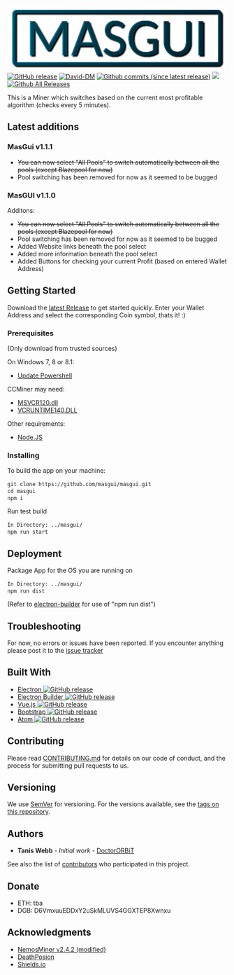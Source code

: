 <div style="text-align:center"><img src="img/header.png" /></div

[![GitHub release](https://img.shields.io/github/release/masgui/masgui.svg?style=flat-square)](https://github.com/masgui/masgui/releases/latest)
[![David-DM](https://david-dm.org/masgui/masgui.svg?style=flat-square)](https://david-dm.org/masgui/masgui)
[![Github commits (since latest release)](https://img.shields.io/github/commits-since/masgui/masgui/latest.svg?style=flat-square)](https://github.com/masgui/masgui/commits/master)
[![](https://img.shields.io/github/issues-raw/masgui/masgui.svg?style=flat-square)](https://github.com/masgui/masgui/issues)
[![Github All Releases](https://img.shields.io/github/downloads/masgui/masgui/total.svg)]()

This is a Miner which switches based on the current most profitable algorithm (checks every 5 minutes).

## Latest additions

### MasGui v1.1.1

* ~~You can now select "All Pools" to switch automatically between all the pools (except Blazepool for now)~~
* Pool switching has been removed for now as it seemed to be bugged

### MasGUI v1.1.0

Additons:
* ~~You can now select "All Pools" to switch automatically between all the pools (except Blazepool for now)~~
* Pool switching has been removed for now as it seemed to be bugged
* Added Website links beneath the pool select
* Added more information beneath the pool select
* Added Buttons for checking your current Profit (based on entered Wallet Address)

## Getting Started

Download the [latest Release](https://github.com/masgui/masgui/releases/latest) to get started quickly.
Enter your Wallet Address and select the corresponding Coin symbol, thats it! :)

### Prerequisites

(Only download from trusted sources)

On Windows 7, 8 or 8.1:
* [Update Powershell](https://www.microsoft.com/en-us/download/details.aspx?id=50395)

CCMiner may need:
* [MSVCR120.dll](https://www.microsoft.com/en-gb/download/details.aspx?id=40784)
* [VCRUNTIME140.DLL](https://www.microsoft.com/en-us/download/details.aspx?id=48145)

Other requirements:
* [Node.JS](https://nodejs.org/en/download/)


### Installing

To build the app on your machine:


```
git clone https://github.com/masgui/masgui.git
cd masgui
npm i
```

Run test build

```
In Directory: ../masgui/
npm run start
```

## Deployment

Package App for the OS you are running on

```
In Directory: ../masgui/
npm run dist
```
(Refer to [electron-builder](https://github.com/electron-userland/electron-builder) for use of "npm run dist")

## Troubleshooting

For now, no errors or issues have been reported.
If you encounter anything please post it to the [issue tracker](https://github.com/masgui/masgui/issues)

## Built With

* [Electron ](https://electronjs.org/) [![GitHub release](https://img.shields.io/github/release/electron/electron.svg?style=flat-square)](https://github.com/electron/electron/releases/latest)
* [Electron Builder ](https://github.com/electron-userland/electron-builder) [![GitHub release](https://img.shields.io/github/release/electron-userland/electron-builder.svg?style=flat-square)](https://github.com/electron-userland/electron-builder/releases/latest)
* [Vue.js ](https://vuejs.org/) [![GitHub release](https://img.shields.io/github/release/vuejs/vue.svg?style=flat-square)](https://github.com/vuejs/vue/releases/latest)
* [Bootstrap ](https://getbootstrap.com/) [![GitHub release](https://img.shields.io/github/release/twbs/bootstrap.svg?style=flat-square)](https://github.com/twbs/bootstrap/releases/latest)
* [Atom ](https://atom.io/) [![GitHub release](https://img.shields.io/github/release/atom/atom.svg?style=flat-square)](https://github.com/atom/atom/releases/latest)

## Contributing

Please read [CONTRIBUTING.md](https://github.com/masgui/masgui/CONTRIBUTING.md) for details on our code of conduct, and the process for submitting pull requests to us.

## Versioning

We use [SemVer](http://semver.org/) for versioning. For the versions available, see the [tags on this repository](https://github.com/masgui/masgui/tags).

## Authors

* **Tanis Webb** - *Initial work* - [DoctorORBiT](https://github.com/stockbrot)

See also the list of [contributors](https://github.com/masgui/masgui/contributors) who participated in this project.

## Donate

* ETH: tba
* DGB: D6VmxuuEDDxY2uSkMLUVS4GGXTEP8Xwnxu

## Acknowledgments

* [NemosMiner v2.4.2 (modified)](https://github.com/nemosminer/NemosMiner-v2.4.2)
* [DeathPosion](https://github.com/DeathPoison)
* [Shields.io](https://shields.io/)
